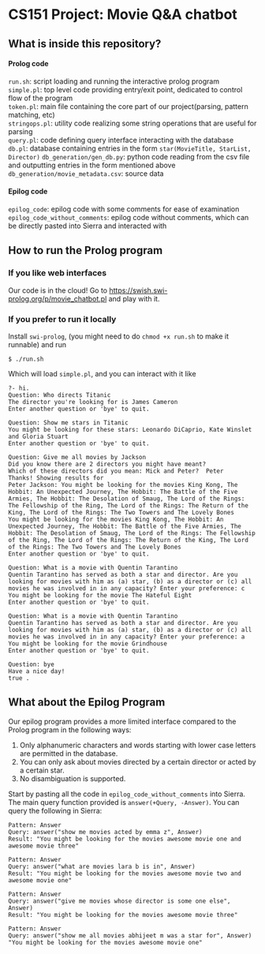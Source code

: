 # CS151 Project: Movie Q&A chatbot

## What is inside this repository?
#### Prolog code

`run.sh`: script loading and running the interactive prolog program  
`simple.pl`: top level code providing entry/exit point, dedicated to control flow of the program   
`token.pl`: main file containing the core part of our project(parsing, pattern matching, etc)  
`stringops.pl`: utility code realizing some string operations that are useful for parsing  
`query.pl`: code defining query interface interacting with the database  
`db.pl`: database containing entries in the form `star(MovieTitle, StarList, Director)` 
`db_generation/gen_db.py`: python code reading from the csv file and outputting entries in the form mentioned above  
`db_generation/movie_metadata.csv`: source data

#### Epilog code

`epilog_code`: epilog code with some comments for ease of examination   
`epilog_code_without_comments`: epilog code without comments, which can be directly pasted into Sierra and interacted with

## How to run the Prolog program
### If you like web interfaces
Our code is in the cloud! Go to https://swish.swi-prolog.org/p/movie_chatbot.pl and play with it.

### If you prefer to run it locally
Install `swi-prolog`, (you might need to do `chmod +x run.sh` to make it runnable) and run
```
$ ./run.sh
```
Which will load `simple.pl`, and you can interact with it like
```
?- hi.
Question: Who directs Titanic
The director you're looking for is James Cameron
Enter another question or 'bye' to quit.

Question: Show me stars in Titanic
You might be looking for these stars: Leonardo DiCaprio, Kate Winslet and Gloria Stuart
Enter another question or 'bye' to quit.

Question: Give me all movies by Jackson
Did you know there are 2 directors you might have meant?
Which of these directors did you mean: Mick and Peter?  Peter
Thanks! Showing results for
Peter Jackson: You might be looking for the movies King Kong, The Hobbit: An Unexpected Journey, The Hobbit: The Battle of the Five Armies, The Hobbit: The Desolation of Smaug, The Lord of the Rings: The Fellowship of the Ring, The Lord of the Rings: The Return of the King, The Lord of the Rings: The Two Towers and The Lovely Bones
You might be looking for the movies King Kong, The Hobbit: An Unexpected Journey, The Hobbit: The Battle of the Five Armies, The Hobbit: The Desolation of Smaug, The Lord of the Rings: The Fellowship of the Ring, The Lord of the Rings: The Return of the King, The Lord of the Rings: The Two Towers and The Lovely Bones
Enter another question or 'bye' to quit.

Question: What is a movie with Quentin Tarantino
Quentin Tarantino has served as both a star and director. Are you looking for movies with him as (a) star, (b) as a director or (c) all movies he was involved in in any capacity? Enter your preference: c
You might be looking for the movie The Hateful Eight
Enter another question or 'bye' to quit.

Question: What is a movie with Quentin Tarantino
Quentin Tarantino has served as both a star and director. Are you looking for movies with him as (a) star, (b) as a director or (c) all movies he was involved in in any capacity? Enter your preference: a
You might be looking for the movie Grindhouse
Enter another question or 'bye' to quit.

Question: bye
Have a nice day!
true .

```

## What about the Epilog Program
Our epilog program provides a more limited interface compared to the Prolog program in the following ways:  
1. Only alphanumeric characters and words starting with lower case letters are permitted in the database.  
2. You can only ask about movies directed by a certain director or acted by a certain star.  
3. No disambiguation is supported.  

Start by pasting all the code in `epilog_code_without_comments` into Sierra.  
The main query function provided is `answer(+Query, -Answer)`. You can query the following in Sierra:
```
Pattern: Answer
Query: answer("show me movies acted by emma z", Answer)
Result: "You might be looking for the movies awesome movie one and awesome movie three"

Pattern: Answer
Query: answer("what are movies lara b is in", Answer)
Result: "You might be looking for the movies awesome movie two and awesome movie one"

Pattern: Answer
Query: answer("give me movies whose director is some one else", Answer)
Result: "You might be looking for the movies awesome movie three"

Pattern: Answer
Query: answer("show me all movies abhijeet m was a star for", Answer)
"You might be looking for the movies awesome movie one"
```
